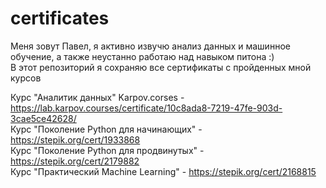 # certificates


Меня зовут Павел, я активно извучю анализ данных и машинное обучение, а также неустанно работаю над навыком питона :)   
В этот репозиторий я сохраняю все сертификаты с пройденных мной курсов

Курс "Аналитик данных" Karpov.corses - https://lab.karpov.courses/certificate/10c8ada8-7219-47fe-903d-3cae5ce42628/   
Курс "Поколение Python для начинающих" - https://stepik.org/cert/1933868   
Курс "Поколение Python для продвинутых" - https://stepik.org/cert/2179882   
Курс "Практический Machine Learning" - https://stepik.org/cert/2168815   
